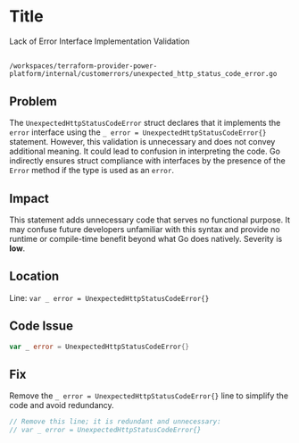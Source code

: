 # Title

Lack of Error Interface Implementation Validation

##

`/workspaces/terraform-provider-power-platform/internal/customerrors/unexpected_http_status_code_error.go`

## Problem

The `UnexpectedHttpStatusCodeError` struct declares that it implements the `error` interface using the `_ error = UnexpectedHttpStatusCodeError{}` statement. However, this validation is unnecessary and does not convey additional meaning. It could lead to confusion in interpreting the code. Go indirectly ensures struct compliance with interfaces by the presence of the `Error` method if the type is used as an `error`.

## Impact

This statement adds unnecessary code that serves no functional purpose. It may confuse future developers unfamiliar with this syntax and provide no runtime or compile-time benefit beyond what Go does natively. Severity is **low**.

## Location

Line: `var _ error = UnexpectedHttpStatusCodeError{}`

## Code Issue

```go
var _ error = UnexpectedHttpStatusCodeError{}
```

## Fix

Remove the `_ error = UnexpectedHttpStatusCodeError{}` line to simplify the code and avoid redundancy.

```go
// Remove this line; it is redundant and unnecessary:
// var _ error = UnexpectedHttpStatusCodeError{}
```